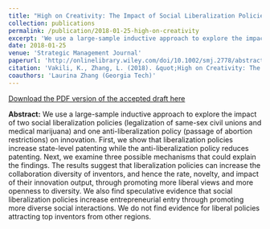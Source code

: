 ```yaml
---
title: "High on Creativity: The Impact of Social Liberalization Policies on Innovation"
collection: publications
permalink: /publication/2018-01-25-high-on-creativity
excerpt: 'We use a large-sample inductive approach to explore the impact of two social liberalization policies (legalization of same-sex civil unions and medical marijuana) and one anti-liberalization policy (passage of abortion restrictions) on innovation. First, we show that liberalization policies increase state-level patenting while the anti-liberalization policy reduces patenting. Next, we examine three possible mechanisms that could explain the findings. The results suggest...'
date: 2018-01-25
venue: 'Strategic Management Journal'
paperurl: 'http://onlinelibrary.wiley.com/doi/10.1002/smj.2778/abstract'
citation: 'Vakili, K., Zhang, L. (2018). &quot;High on Creativity: The Impact of Social Liberalization Policies on Innovation.&quot; <i>Strategic Management Journal</i>. DOI: 10.1002/smj.2778.'
coauthors: 'Laurina Zhang (Georgia Tech)'
---
```

[Download the PDF version of the accepted draft here](http://onlinelibrary.wiley.com/doi/10.1002/smj.2778/abstract)

<b>Abstract:</b> We use a large-sample inductive approach to explore the impact of two social liberalization policies (legalization of same-sex civil unions and medical marijuana) and one anti-liberalization policy (passage of abortion restrictions) on innovation. First, we show that liberalization policies increase state-level patenting while the anti-liberalization policy reduces patenting. Next, we examine three possible mechanisms that could explain the findings. The results suggest that liberalization policies can increase the collaboration diversity of inventors, and hence the rate, novelty, and impact of their innovation output, through promoting more liberal views and more openness to diversity. We also find speculative evidence that social liberalization policies increase entrepreneurial entry through promoting more diverse social interactions. We do not find evidence for liberal policies attracting top inventors from other regions.
